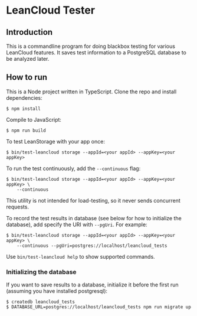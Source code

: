 # LeanCloud Tester

## Introduction

This is a commandline program for doing blackbox testing for various LeanCloud
features. It saves test information to a PostgreSQL database to be analyzed
later.

## How to run

This is a Node project written in TypeScript. Clone the repo and install
dependencies:

```shell
$ npm install
```

Compile to JavaScript:

```shell
$ npm run build
```

To test LeanStorage with your app once:

```shell
$ bin/test-leancloud storage --appId=<your appId> --appKey=<your appKey>
```

To run the test continuously, add the `--continuous` flag:

```shell
$ bin/test-leancloud storage --appId=<your appId> --appKey=<your appKey> \
    --continuous
```

This utility is not intended for load-testing, so it never sends concurrent
requests.

To record the test results in database (see below for how to initialize the
database), add specify the URI with `--pgUri`. For example:

```shell
$ bin/test-leancloud storage --appId=<your appId> --appKey=<your appKey> \
    --continuous --pgUri=postgres://localhost/leancloud_tests
```

Use `bin/test-leancloud help` to show supported commands.

### Initializing the database

If you want to save results to a database, initialize it before the first run
(assuming you have installed postgresql):

```shell
$ createdb leancloud_tests
$ DATABASE_URL=postgres://localhost/leancloud_tests npm run migrate up
```
